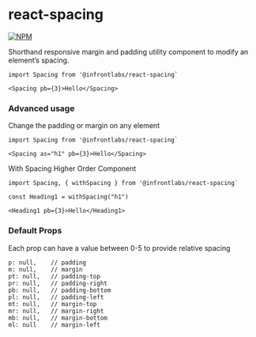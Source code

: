 # react-spacing

[![NPM](https://img.shields.io/npm/v/@infrontlabs/react-spacing.svg)](https://www.npmjs.com/package/@infrontlabs/react-spacing)


Shorthand responsive margin and padding utility component to modify an element’s spacing.

```
import Spacing from '@infrontlabs/react-spacing`

<Spacing pb={3}>Hello</Spacing>
```

### Advanced usage

Change the padding or margin on any element

```
import Spacing from '@infrontlabs/react-spacing`

<Spacing as="h1" pb={3}>Hello</Spacing>
```

With Spacing Higher Order Component

```
import Spacing, { withSpacing } from '@infrontlabs/react-spacing`

const Heading1 = withSpacing("h1")

<Heading1 pb={3}>Hello</Heading1>
```

### Default Props

Each prop can have a value between 0-5 to provide relative spacing

```
p: null,    // padding
m: null,    // margin
pt: null,   // padding-top
pr: null,   // padding-right
pb: null,   // padding-bottom
pl: null,   // padding-left
mt: null,   // margin-top
mr: null,   // margin-right
mb: null,   // margin-bottom
ml: null    // margin-left
```

